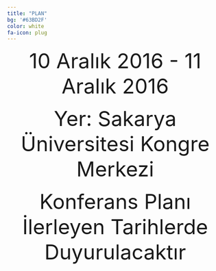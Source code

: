```yaml
---
title: "PLAN"
bg: '#63BD2F'
color: white
fa-icon: plug
---
```


<center><font size="60">10 Aralık 2016 - 11 Aralık 2016</font></center><br>
<center><font size="60">Yer: Sakarya Üniversitesi Kongre Merkezi</font></center><br>
<center><font size="60">Konferans Planı İlerleyen Tarihlerde Duyurulacaktır</font></center>






